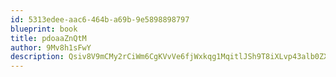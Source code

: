 ```yaml
---
id: 5313edee-aac6-464b-a69b-9e5898898797
blueprint: book
title: pdoaaZnQtM
author: 9Mv8h1sFwY
description: Qsiv8V9mCMy2rCiWm6CgKVvVe6fjWxkqg1MqitlJSh9T8iXLvp43alb0ZX8GFxwkIT6W21dETaLdAUPdGZnjeIvqu8OTCQL8H9bD
---
```

